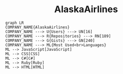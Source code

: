 <h1 align="center">AlaskaAirlines</h1>

```mermaid
graph LR
COMPANY_NAME{AlaskaAirlines}
COMPANY_NAME ---> U{Users} ---> UN[16]
COMPANY_NAME ---> R{Repositories} ---> RN[189]
COMPANY_NAME ---> G{Gists} ---> GN[240]
COMPANY_NAME ---> ML{Most Used<br>Languages}
ML --> JavaScript[JavaScript]
ML --> CSS[CSS]
ML --> C#[C#]
ML --> Ruby[Ruby]
ML --> HTML[HTML]
```
